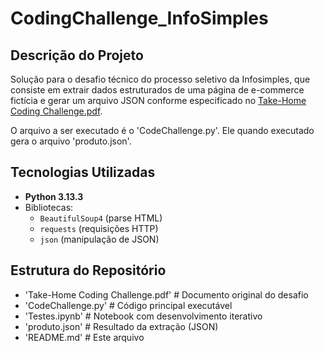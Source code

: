 # CodingChallenge_InfoSimples

## Descrição do Projeto
Solução para o desafio técnico do processo seletivo da Infosimples, que consiste em extrair dados estruturados de uma página de e-commerce fictícia e gerar um arquivo JSON conforme especificado no [Take-Home Coding Challenge.pdf](Take-Home%20Coding%20Challenge.pdf).   
  
O arquivo a ser executado é o 'CodeChallenge.py'. Ele quando executado gera o arquivo 'produto.json'.

## Tecnologias Utilizadas
- **Python 3.13.3**
- Bibliotecas:
  - `BeautifulSoup4` (parse HTML)
  - `requests` (requisições HTTP)
  - `json` (manipulação de JSON)

## Estrutura do Repositório
- 'Take-Home Coding Challenge.pdf' # Documento original do desafio
- 'CodeChallenge.py' # Código principal executável
- 'Testes.ipynb' # Notebook com desenvolvimento iterativo
- 'produto.json' # Resultado da extração (JSON)
- 'README.md' # Este arquivo
